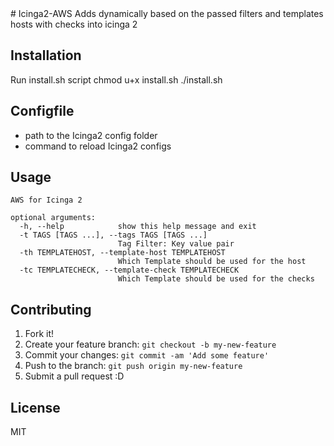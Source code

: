 <snippet>
  <content>
# Icinga2-AWS
Adds dynamically based on the passed filters and templates hosts with checks into icinga 2

## Installation
Run install.sh script
    chmod u+x install.sh
    ./install.sh

## Configfile
- path to the Icinga2 config folder
- command to reload Icinga2 configs

## Usage
    AWS for Icinga 2
    
    optional arguments:
      -h, --help            show this help message and exit
      -t TAGS [TAGS ...], --tags TAGS [TAGS ...]
                            Tag Filter: Key value pair
      -th TEMPLATEHOST, --template-host TEMPLATEHOST
                            Which Template should be used for the host
      -tc TEMPLATECHECK, --template-check TEMPLATECHECK
                            Which Template should be used for the checks
                        
## Contributing
1. Fork it!
2. Create your feature branch: `git checkout -b my-new-feature`
3. Commit your changes: `git commit -am 'Add some feature'`
4. Push to the branch: `git push origin my-new-feature`
5. Submit a pull request :D


## License
MIT
</content>
</snippet>
